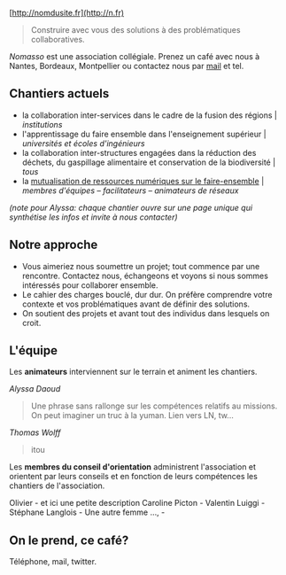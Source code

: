 [http://nomdusite.fr](http://n.fr) 

> Construire avec vous des solutions à des problématiques collaboratives.

*Nomasso* est une association collégiale. Prenez un café avec nous à Nantes, Bordeaux, Montpellier ou contactez nous par [mail](mailto:daoud.alyssa@gmail.com) et tel. 

## Chantiers actuels

* la collaboration inter-services dans le cadre de la fusion des régions | *institutions*
* l'apprentissage du faire ensemble dans l'enseignement supérieur | *universités et écoles d'ingénieurs*
* la collaboration inter-structures engagées dans la réduction des déchets, du gaspillage alimentaire et conservation de la biodiversité | *tous*
* la [mutualisation de ressources numériques sur le faire-ensemble](http://dev.multibao.org) | *membres d'équipes – facilitateurs – animateurs de réseaux*

*(note pour Alyssa: chaque chantier ouvre sur une page unique qui synthétise les infos et invite à nous contacter)*

## Notre approche

* Vous aimeriez nous soumettre un projet; tout commence par une rencontre. Contactez nous, échangeons et voyons si nous sommes intéressés pour collaborer ensemble. 
* Le cahier des charges bouclé, dur dur. On préfère comprendre votre contexte et vos problématiques avant de définir des solutions. 
* On soutient des projets et avant tout des individus dans lesquels on croit. 

## L'équipe

Les **animateurs** interviennent sur le terrain et animent les chantiers. 

*Alyssa Daoud*

> Une phrase sans rallonge sur les compétences relatifs au missions. On peut imaginer un truc à la yuman. Lien vers LN, tw...

*Thomas Wolff*

> itou

Les **membres du conseil d'orientation** administrent l'association et orientent par leurs conseils et en fonction de leurs compétences les chantiers de l'association. 

Olivier - et ici une petite description
Caroline Picton - 
Valentin Luiggi - 
Stéphane Langlois - 
Une autre femme …,  -

## On le prend, ce café? 

Téléphone, mail, twitter. 

